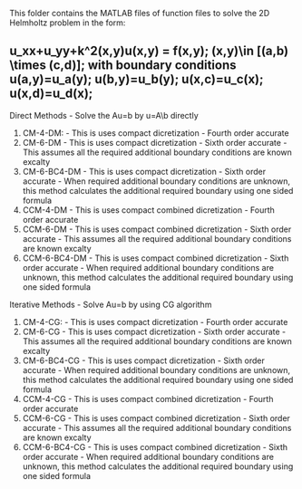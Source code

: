 This folder contains the MATLAB files of function files to solve the 2D Helmholtz problem in the form:
## u_xx+u_yy+k^2(x,y)u(x,y) = f(x,y); (x,y)\in [(a,b) \times (c,d)]; with boundary conditions u(a,y)=u_a(y); u(b,y)=u_b(y); u(x,c)=u_c(x);  u(x,d)=u_d(x);
Direct Methods - Solve the Au=b by u=A\b directly
1. CM-4-DM: - This is uses compact dicretization - Fourth order accurate
2. CM-6-DM - This is uses compact dicretization - Sixth order accurate - This assumes all the required additional boundary conditions are known excalty
3. CM-6-BC4-DM - This is uses compact dicretization - Sixth order accurate - When required additional boundary conditions are unknown, this method calculates the additional required boundary using one sided formula
4. CCM-4-DM - This is uses compact combined dicretization - Fourth order accurate
5. CCM-6-DM - This is uses compact combined dicretization - Sixth order accurate - This assumes all the required additional boundary conditions are known excalty
6. CCM-6-BC4-DM - This is uses compact combined dicretization - Sixth order accurate - When required additional boundary conditions are unknown, this method calculates the additional required boundary using one sided formula

Iterative Methods - Solve Au=b by using CG algorithm
1. CM-4-CG: - This is uses compact dicretization - Fourth order accurate
2. CM-6-CG - This is uses compact dicretization - Sixth order accurate - This assumes all the required additional boundary conditions are known excalty
3. CM-6-BC4-CG - This is uses compact dicretization - Sixth order accurate - When required additional boundary conditions are unknown, this method calculates the additional required boundary using one sided formula
4. CCM-4-CG - This is uses compact combined dicretization - Fourth order accurate
5. CCM-6-CG - This is uses compact combined dicretization - Sixth order accurate - This assumes all the required additional boundary conditions are known excalty
6. CCM-6-BC4-CG - This is uses compact combined dicretization - Sixth order accurate - When required additional boundary conditions are unknown, this method calculates the additional required boundary using one sided formula
